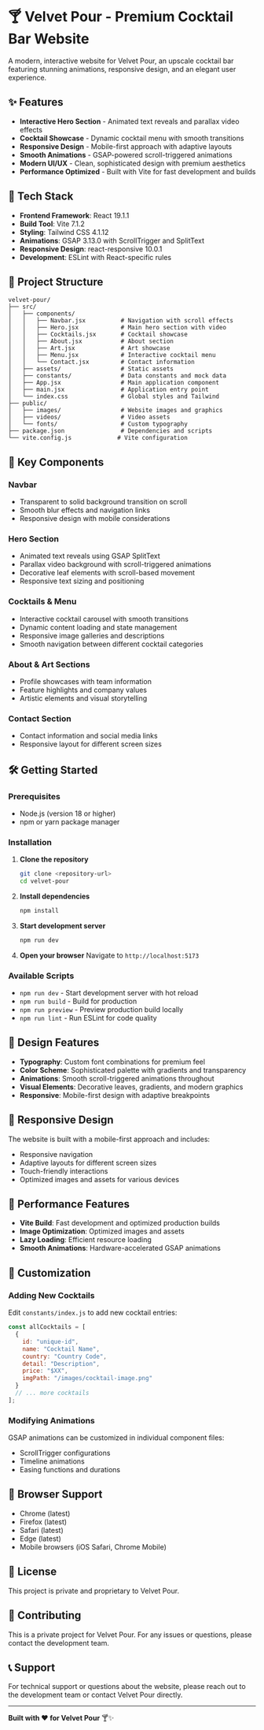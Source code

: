 # 🍸 Velvet Pour - Premium Cocktail Bar Website

A modern, interactive website for Velvet Pour, an upscale cocktail bar featuring stunning animations, responsive design, and an elegant user experience.

## ✨ Features

- **Interactive Hero Section** - Animated text reveals and parallax video effects
- **Cocktail Showcase** - Dynamic cocktail menu with smooth transitions
- **Responsive Design** - Mobile-first approach with adaptive layouts
- **Smooth Animations** - GSAP-powered scroll-triggered animations
- **Modern UI/UX** - Clean, sophisticated design with premium aesthetics
- **Performance Optimized** - Built with Vite for fast development and builds

## 🚀 Tech Stack

- **Frontend Framework**: React 19.1.1
- **Build Tool**: Vite 7.1.2
- **Styling**: Tailwind CSS 4.1.12
- **Animations**: GSAP 3.13.0 with ScrollTrigger and SplitText
- **Responsive Design**: react-responsive 10.0.1
- **Development**: ESLint with React-specific rules

## 📁 Project Structure

```
velvet-pour/
├── src/
│   ├── components/
│   │   ├── Navbar.jsx          # Navigation with scroll effects
│   │   ├── Hero.jsx            # Main hero section with video
│   │   ├── Cocktails.jsx       # Cocktail showcase
│   │   ├── About.jsx           # About section
│   │   ├── Art.jsx             # Art showcase
│   │   ├── Menu.jsx            # Interactive cocktail menu
│   │   └── Contact.jsx         # Contact information
│   ├── assets/                 # Static assets
│   ├── constants/              # Data constants and mock data
│   ├── App.jsx                 # Main application component
│   ├── main.jsx                # Application entry point
│   └── index.css               # Global styles and Tailwind
├── public/
│   ├── images/                 # Website images and graphics
│   ├── videos/                 # Video assets
│   └── fonts/                  # Custom typography
├── package.json                # Dependencies and scripts
└── vite.config.js             # Vite configuration
```

## 🎯 Key Components

### Navbar
- Transparent to solid background transition on scroll
- Smooth blur effects and navigation links
- Responsive design with mobile considerations

### Hero Section
- Animated text reveals using GSAP SplitText
- Parallax video background with scroll-triggered animations
- Decorative leaf elements with scroll-based movement
- Responsive text sizing and positioning

### Cocktails & Menu
- Interactive cocktail carousel with smooth transitions
- Dynamic content loading and state management
- Responsive image galleries and descriptions
- Smooth navigation between different cocktail categories

### About & Art Sections
- Profile showcases with team information
- Feature highlights and company values
- Artistic elements and visual storytelling

### Contact Section
- Contact information and social media links
- Responsive layout for different screen sizes

## 🛠️ Getting Started

### Prerequisites
- Node.js (version 18 or higher)
- npm or yarn package manager

### Installation

1. **Clone the repository**
   ```bash
   git clone <repository-url>
   cd velvet-pour
   ```

2. **Install dependencies**
   ```bash
   npm install
   ```

3. **Start development server**
   ```bash
   npm run dev
   ```

4. **Open your browser**
   Navigate to `http://localhost:5173`

### Available Scripts

- `npm run dev` - Start development server with hot reload
- `npm run build` - Build for production
- `npm run preview` - Preview production build locally
- `npm run lint` - Run ESLint for code quality

## 🎨 Design Features

- **Typography**: Custom font combinations for premium feel
- **Color Scheme**: Sophisticated palette with gradients and transparency
- **Animations**: Smooth scroll-triggered animations throughout
- **Visual Elements**: Decorative leaves, gradients, and modern graphics
- **Responsive**: Mobile-first design with adaptive breakpoints

## 📱 Responsive Design

The website is built with a mobile-first approach and includes:
- Responsive navigation
- Adaptive layouts for different screen sizes
- Touch-friendly interactions
- Optimized images and assets for various devices

## 🚀 Performance Features

- **Vite Build**: Fast development and optimized production builds
- **Image Optimization**: Optimized images and assets
- **Lazy Loading**: Efficient resource loading
- **Smooth Animations**: Hardware-accelerated GSAP animations

## 🔧 Customization

### Adding New Cocktails
Edit `constants/index.js` to add new cocktail entries:
```javascript
const allCocktails = [
  {
    id: "unique-id",
    name: "Cocktail Name",
    country: "Country Code",
    detail: "Description",
    price: "$XX",
    imgPath: "/images/cocktail-image.png"
  }
  // ... more cocktails
];
```

### Modifying Animations
GSAP animations can be customized in individual component files:
- ScrollTrigger configurations
- Timeline animations
- Easing functions and durations

## 🌟 Browser Support

- Chrome (latest)
- Firefox (latest)
- Safari (latest)
- Edge (latest)
- Mobile browsers (iOS Safari, Chrome Mobile)

## 📄 License

This project is private and proprietary to Velvet Pour.

## 🤝 Contributing

This is a private project for Velvet Pour. For any issues or questions, please contact the development team.

## 📞 Support

For technical support or questions about the website, please reach out to the development team or contact Velvet Pour directly.

---

**Built with ❤️ for Velvet Pour** 🍸✨
